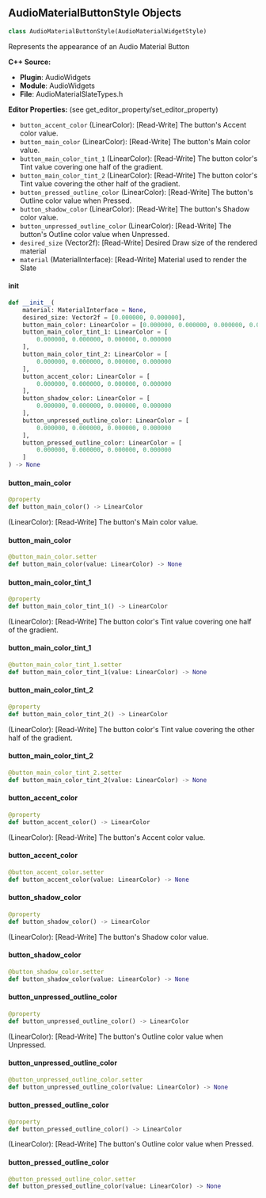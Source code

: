 ## AudioMaterialButtonStyle Objects

```python
class AudioMaterialButtonStyle(AudioMaterialWidgetStyle)
```

Represents the appearance of an Audio Material Button

**C++ Source:**

- **Plugin**: AudioWidgets
- **Module**: AudioWidgets
- **File**: AudioMaterialSlateTypes.h

**Editor Properties:** (see get_editor_property/set_editor_property)

- ``button_accent_color`` (LinearColor):  [Read-Write] The button's Accent color value.
- ``button_main_color`` (LinearColor):  [Read-Write] The button's Main color value.
- ``button_main_color_tint_1`` (LinearColor):  [Read-Write] The button color's Tint value covering one half of the gradient.
- ``button_main_color_tint_2`` (LinearColor):  [Read-Write] The button color's Tint value covering the other half of the gradient.
- ``button_pressed_outline_color`` (LinearColor):  [Read-Write] The button's Outline color value when Pressed.
- ``button_shadow_color`` (LinearColor):  [Read-Write] The button's Shadow color value.
- ``button_unpressed_outline_color`` (LinearColor):  [Read-Write] The button's Outline color value when Unpressed.
- ``desired_size`` (Vector2f):  [Read-Write] Desired Draw size of the rendered material
- ``material`` (MaterialInterface):  [Read-Write] Material used to render the Slate

<a id="unreal.AudioMaterialButtonStyle.__init__"></a>

#### __init__

```python
def __init__(
    material: MaterialInterface = None,
    desired_size: Vector2f = [0.000000, 0.000000],
    button_main_color: LinearColor = [0.000000, 0.000000, 0.000000, 0.000000],
    button_main_color_tint_1: LinearColor = [
        0.000000, 0.000000, 0.000000, 0.000000
    ],
    button_main_color_tint_2: LinearColor = [
        0.000000, 0.000000, 0.000000, 0.000000
    ],
    button_accent_color: LinearColor = [
        0.000000, 0.000000, 0.000000, 0.000000
    ],
    button_shadow_color: LinearColor = [
        0.000000, 0.000000, 0.000000, 0.000000
    ],
    button_unpressed_outline_color: LinearColor = [
        0.000000, 0.000000, 0.000000, 0.000000
    ],
    button_pressed_outline_color: LinearColor = [
        0.000000, 0.000000, 0.000000, 0.000000
    ]
) -> None
```

<a id="unreal.AudioMaterialButtonStyle.button_main_color"></a>

#### button_main_color

```python
@property
def button_main_color() -> LinearColor
```

(LinearColor):  [Read-Write] The button's Main color value.

<a id="unreal.AudioMaterialButtonStyle.button_main_color"></a>

#### button_main_color

```python
@button_main_color.setter
def button_main_color(value: LinearColor) -> None
```

<a id="unreal.AudioMaterialButtonStyle.button_main_color_tint_1"></a>

#### button_main_color_tint_1

```python
@property
def button_main_color_tint_1() -> LinearColor
```

(LinearColor):  [Read-Write] The button color's Tint value covering one half of the gradient.

<a id="unreal.AudioMaterialButtonStyle.button_main_color_tint_1"></a>

#### button_main_color_tint_1

```python
@button_main_color_tint_1.setter
def button_main_color_tint_1(value: LinearColor) -> None
```

<a id="unreal.AudioMaterialButtonStyle.button_main_color_tint_2"></a>

#### button_main_color_tint_2

```python
@property
def button_main_color_tint_2() -> LinearColor
```

(LinearColor):  [Read-Write] The button color's Tint value covering the other half of the gradient.

<a id="unreal.AudioMaterialButtonStyle.button_main_color_tint_2"></a>

#### button_main_color_tint_2

```python
@button_main_color_tint_2.setter
def button_main_color_tint_2(value: LinearColor) -> None
```

<a id="unreal.AudioMaterialButtonStyle.button_accent_color"></a>

#### button_accent_color

```python
@property
def button_accent_color() -> LinearColor
```

(LinearColor):  [Read-Write] The button's Accent color value.

<a id="unreal.AudioMaterialButtonStyle.button_accent_color"></a>

#### button_accent_color

```python
@button_accent_color.setter
def button_accent_color(value: LinearColor) -> None
```

<a id="unreal.AudioMaterialButtonStyle.button_shadow_color"></a>

#### button_shadow_color

```python
@property
def button_shadow_color() -> LinearColor
```

(LinearColor):  [Read-Write] The button's Shadow color value.

<a id="unreal.AudioMaterialButtonStyle.button_shadow_color"></a>

#### button_shadow_color

```python
@button_shadow_color.setter
def button_shadow_color(value: LinearColor) -> None
```

<a id="unreal.AudioMaterialButtonStyle.button_unpressed_outline_color"></a>

#### button_unpressed_outline_color

```python
@property
def button_unpressed_outline_color() -> LinearColor
```

(LinearColor):  [Read-Write] The button's Outline color value when Unpressed.

<a id="unreal.AudioMaterialButtonStyle.button_unpressed_outline_color"></a>

#### button_unpressed_outline_color

```python
@button_unpressed_outline_color.setter
def button_unpressed_outline_color(value: LinearColor) -> None
```

<a id="unreal.AudioMaterialButtonStyle.button_pressed_outline_color"></a>

#### button_pressed_outline_color

```python
@property
def button_pressed_outline_color() -> LinearColor
```

(LinearColor):  [Read-Write] The button's Outline color value when Pressed.

<a id="unreal.AudioMaterialButtonStyle.button_pressed_outline_color"></a>

#### button_pressed_outline_color

```python
@button_pressed_outline_color.setter
def button_pressed_outline_color(value: LinearColor) -> None
```

<a id="unreal.AudioMaterialSliderStyle"></a>